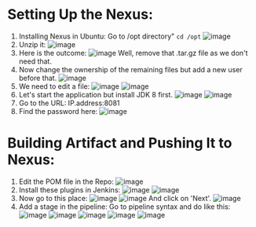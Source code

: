 # Setting Up the Nexus:
1) Installing Nexus in Ubuntu:
   Go to /opt directory" `cd /opt`
   ![image](https://github.com/iemad/Learning-DevOps-2023/assets/17620076/2500b849-4d5a-4a35-937c-2c513917ca4a)
2) Unzip it:
   ![image](https://github.com/iemad/Learning-DevOps-2023/assets/17620076/98493688-7364-437d-8100-b6c4ce3bb90c)
3) Here is the outcome:
   ![image](https://github.com/iemad/Learning-DevOps-2023/assets/17620076/859d1d74-8efe-49ae-9f81-d42d34107340)
   Well, remove that .tar.gz file as we don't need that.
4) Now change the ownership of the remaining files but add a new user before that.
   ![image](https://github.com/iemad/Learning-DevOps-2023/assets/17620076/901a47ab-693e-40ad-9721-15dade0c6ab5)
5) We need to edit a file:
   ![image](https://github.com/iemad/Learning-DevOps-2023/assets/17620076/5e3c4e2a-8d0b-4365-b11a-29bccb66007c)
   ![image](https://github.com/iemad/Learning-DevOps-2023/assets/17620076/203ed522-e7f1-44d0-b6b9-36bfe292fcaf)
6) Let's start the application but install JDK 8 first.
   ![image](https://github.com/iemad/Learning-DevOps-2023/assets/17620076/5108a355-b9ca-4b76-9a39-8f6453c0e17f)
   ![image](https://github.com/iemad/Learning-DevOps-2023/assets/17620076/61501998-fb34-4ad9-a9ba-96b4bde9f4e1)
7) Go to the URL: IP.address:8081
8) Find the password here:
   ![image](https://github.com/iemad/Learning-DevOps-2023/assets/17620076/96eb7749-24aa-4421-a489-6a84db1c8b50)

# Building Artifact and Pushing It to Nexus:
1) Edit the POM file in the Repo:
   ![image](https://github.com/iemad/Learning-DevOps-2023/assets/17620076/75a4c1ca-f5fa-4ead-8491-07d640c5f355)
2) Install these plugins in Jenkins:
   ![image](https://github.com/iemad/Learning-DevOps-2023/assets/17620076/bfca062e-c9dc-4bf5-be16-2bda1a5e9419)
   ![image](https://github.com/iemad/Learning-DevOps-2023/assets/17620076/5df477f5-fd72-43d2-b1bf-ba1bfcc37753)
3) Now go to this place:
   ![image](https://github.com/iemad/Learning-DevOps-2023/assets/17620076/979bc26c-8b8a-426a-9355-f117b625c12f)
   ![image](https://github.com/iemad/Learning-DevOps-2023/assets/17620076/4e0d55f4-619d-4282-a86f-b534c049665f)
   And click on 'Next'.
   ![image](https://github.com/iemad/Learning-DevOps-2023/assets/17620076/86f7847d-113c-49d7-8fca-bb942fc9ce5e)
4) Add a stage in the pipeline:
   Go to pipeline syntax and do like this:
   ![image](https://github.com/iemad/Learning-DevOps-2023/assets/17620076/0a34672f-5a8b-4280-9ef3-604eee1ec9e5)
   ![image](https://github.com/iemad/Learning-DevOps-2023/assets/17620076/01ca0c04-9ca6-468d-9073-180d0d368032)
   ![image](https://github.com/iemad/Learning-DevOps-2023/assets/17620076/5a0ab0dd-31da-4bd7-be8e-e6b480406a0e)
   ![image](https://github.com/iemad/Learning-DevOps-2023/assets/17620076/8c154103-400e-4ad0-8366-696408d1edcf)
   ![image](https://github.com/iemad/Learning-DevOps-2023/assets/17620076/0f898d6d-a8a3-498e-8439-27aa202d91d7)




